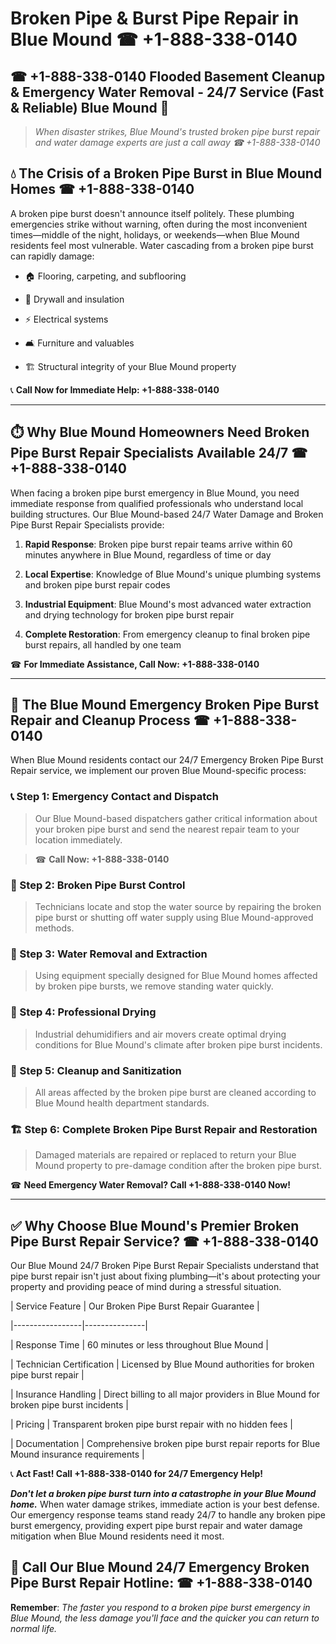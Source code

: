 # Broken Pipe & Burst Pipe Repair in Blue Mound ☎ +1-888-338-0140  
## ☎ +1-888-338-0140 Flooded Basement Cleanup & Emergency Water Removal - 24/7 Service (Fast & Reliable) Blue Mound 🚨  

> *When disaster strikes, Blue Mound's trusted broken pipe burst repair and water damage experts are just a call away ☎ +1-888-338-0140*  

## 💧 The Crisis of a Broken Pipe Burst in Blue Mound Homes ☎ +1-888-338-0140  

A broken pipe burst doesn't announce itself politely. These plumbing emergencies strike without warning, often during the most inconvenient times—middle of the night, holidays, or weekends—when Blue Mound residents feel most vulnerable. Water cascading from a broken pipe burst can rapidly damage:  

* 🏠 Flooring, carpeting, and subflooring  
* 🧱 Drywall and insulation  
* ⚡ Electrical systems  
* 🛋️ Furniture and valuables  
* 🏗️ Structural integrity of your Blue Mound property  

📞 **Call Now for Immediate Help: +1-888-338-0140**  

---  

## ⏱️ Why Blue Mound Homeowners Need Broken Pipe Burst Repair Specialists Available 24/7 ☎ +1-888-338-0140  

When facing a broken pipe burst emergency in Blue Mound, you need immediate response from qualified professionals who understand local building structures. Our Blue Mound-based 24/7 Water Damage and Broken Pipe Burst Repair Specialists provide:  

1. **Rapid Response**: Broken pipe burst repair teams arrive within 60 minutes anywhere in Blue Mound, regardless of time or day  
2. **Local Expertise**: Knowledge of Blue Mound's unique plumbing systems and broken pipe burst repair codes  
3. **Industrial Equipment**: Blue Mound's most advanced water extraction and drying technology for broken pipe burst repair  
4. **Complete Restoration**: From emergency cleanup to final broken pipe burst repairs, all handled by one team  

☎ **For Immediate Assistance, Call Now: +1-888-338-0140**  

---  

## 🔧 The Blue Mound Emergency Broken Pipe Burst Repair and Cleanup Process ☎ +1-888-338-0140  

When Blue Mound residents contact our 24/7 Emergency Broken Pipe Burst Repair service, we implement our proven Blue Mound-specific process:  

### 📞 Step 1: Emergency Contact and Dispatch  
> Our Blue Mound-based dispatchers gather critical information about your broken pipe burst and send the nearest repair team to your location immediately.  
> ☎ **Call Now: +1-888-338-0140**  

### 🚿 Step 2: Broken Pipe Burst Control  
> Technicians locate and stop the water source by repairing the broken pipe burst or shutting off water supply using Blue Mound-approved methods.  

### 🌊 Step 3: Water Removal and Extraction  
> Using equipment specially designed for Blue Mound homes affected by broken pipe bursts, we remove standing water quickly.  

### 💨 Step 4: Professional Drying  
> Industrial dehumidifiers and air movers create optimal drying conditions for Blue Mound's climate after broken pipe burst incidents.  

### 🧼 Step 5: Cleanup and Sanitization  
> All areas affected by the broken pipe burst are cleaned according to Blue Mound health department standards.  

### 🏗️ Step 6: Complete Broken Pipe Burst Repair and Restoration  
> Damaged materials are repaired or replaced to return your Blue Mound property to pre-damage condition after the broken pipe burst.  

☎ **Need Emergency Water Removal? Call +1-888-338-0140 Now!**  

---  

## ✅ Why Choose Blue Mound's Premier Broken Pipe Burst Repair Service? ☎ +1-888-338-0140  

Our Blue Mound 24/7 Broken Pipe Burst Repair Specialists understand that pipe burst repair isn't just about fixing plumbing—it's about protecting your property and providing peace of mind during a stressful situation.  

| Service Feature | Our Broken Pipe Burst Repair Guarantee |  
|-----------------|---------------|  
| Response Time | 60 minutes or less throughout Blue Mound |  
| Technician Certification | Licensed by Blue Mound authorities for broken pipe burst repair |  
| Insurance Handling | Direct billing to all major providers in Blue Mound for broken pipe burst incidents |  
| Pricing | Transparent broken pipe burst repair with no hidden fees |  
| Documentation | Comprehensive broken pipe burst repair reports for Blue Mound insurance requirements |  

📞 **Act Fast! Call +1-888-338-0140 for 24/7 Emergency Help!**  

***Don't let a broken pipe burst turn into a catastrophe in your Blue Mound home.*** When water damage strikes, immediate action is your best defense. Our emergency response teams stand ready 24/7 to handle any broken pipe burst emergency, providing expert pipe burst repair and water damage mitigation when Blue Mound residents need it most.  

## 📱 Call Our Blue Mound 24/7 Emergency Broken Pipe Burst Repair Hotline: ☎ +1-888-338-0140  

**Remember**: *The faster you respond to a broken pipe burst emergency in Blue Mound, the less damage you'll face and the quicker you can return to normal life.*